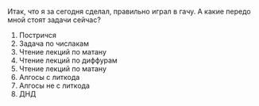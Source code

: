 Итак, что я за сегодня сделал, правильно играл в гачу. А какие передо мной стоят задачи сейчас?
1. Постричся
2. Задача по числакам
3. Чтение лекций по матану
4. Чтение лекций по диффурам
5. Чтение лекций по матану
6. Алгосы с литкода
7. Алгосы не с литкода
8. ДНД
